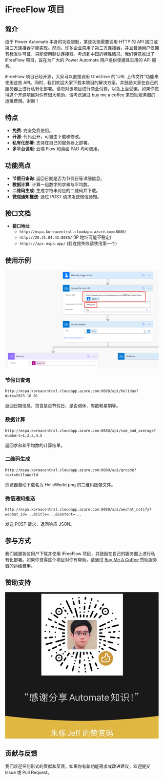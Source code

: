 # iFreeFlow 项目

## 简介
由于 Power Automate 本身的功能限制，某些功能需要调用 HTTP 的 API 接口或第三方连接器才能实现。然而，许多企业禁用了第三方连接器，并且普通用户仅拥有标准许可证，只能使用默认连接器。考虑到中国的特殊情况，我们特意推出了 iFreeFlow 项目，旨在为广大的 Power Automate 用户提供便捷且实用的 API 服务。

iFreeFlow 项目已经开源，大家可以直接调用 OneDrive 的“URL 上传文件”功能来使用这些 API。同时，我们欢迎大家下载本项目的解决方案，并鼓励大家在自己的服务器上进行私有化部署。请勿对该项目进行商业付费，以免上当受骗。如果你觉得这个开源项目对你有很大帮助，请考虑通过 buy me a coffee 来赞助服务器的运维费用。谢谢！

## 特点
- **免费**: 完全免费使用。
- **开源**: 代码公开，可自由下载和修改。
- **私有化部署**: 支持在自己的服务器上部署。
- **多平台调用**: 云端 Flow 和桌面 PAD 均可调用。

## 功能亮点
- **节假日查询**: 返回日期是否为节假日等详细信息。
- **数据计算**: 计算一组数字的求和与平均数。
- **二维码生成**: 生成字符串对应的二维码并下载。
- **微信通知推送**: 通过 POST 请求发送微信通知。

## 接口文档
- **接口地址**:
  - `http://mspa.koreacentral.cloudapp.azure.com:8080/`
  - `http://20.41.84.42:8080/` (IP 地址可能不稳定)
  - `https://api.mspa.app/` (若连接失败请使用第一个)

## 使用示例
![最简单演示](guide.png)
### 节假日查询
```plaintext
http://mspa.koreacentral.cloudapp.azure.com:8080/api/holiday?date=2023-10-01
```
返回日期信息，包含是否节假日、是否调休、周数和星期等。

### 数据计算
```plaintext
http://mspa.koreacentral.cloudapp.azure.com:8080/api/sum_and_average?numbers=1,2,3,4,5
```
返回求和和平均数的计算结果。

### 二维码生成
```plaintext
http://mspa.koreacentral.cloudapp.azure.com:8080/api/qrcode?text=HelloWorld
```
浏览器自动下载名为 HelloWorld.png 的二维码图像文件。

### 微信通知推送
```plaintext
http://mspa.koreacentral.cloudapp.azure.com:8080/api/wechat_notify?wechat_id=...&title=...&content=...
```
发送 POST 请求，返回响应 JSON。

## 参与方式
我们诚邀各位用户下载并使用 iFreeFlow 项目，并鼓励在自己的服务器上进行私有化部署。如果你觉得这个项目对你有帮助，请通过 [Buy Me A Coffee](#) 赞助服务器的运维费用。

## 赞助支持
![赞助](buymeacoffe.png)

## 贡献与反馈
我们欢迎任何形式的贡献和反馈。如果你有新功能需求或改进建议，欢迎提交 Issue 或 Pull Request。
